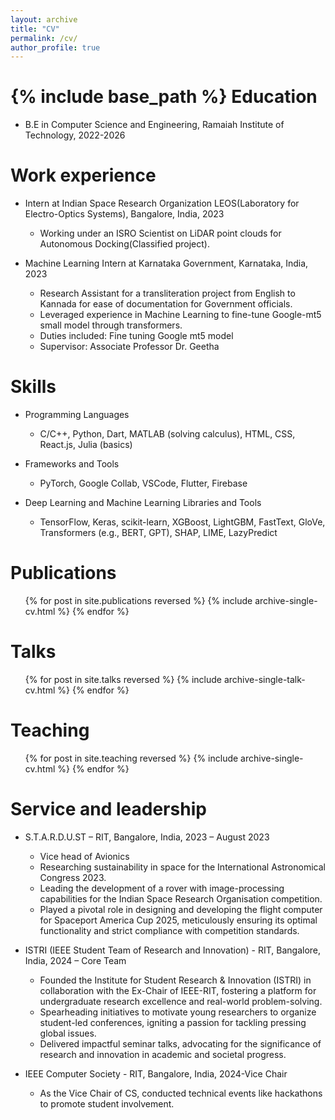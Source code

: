 ```yaml
---
layout: archive
title: "CV"
permalink: /cv/
author_profile: true
---
```


{% include base_path %}
Education
======
* B.E in Computer Science and Engineering, Ramaiah Institute of Technology, 2022-2026

Work experience
======
* Intern at Indian Space Research Organization LEOS(Laboratory for Electro-Optics Systems), Bangalore, India, 2023
  * Working under an ISRO Scientist on LiDAR point clouds for Autonomous Docking(Classified project).

* Machine Learning Intern at Karnataka Government, Karnataka, India, 2023 
  * Research Assistant for a transliteration project from English to Kannada for ease of documentation for Government officials. 
  * Leveraged experience in Machine Learning to fine-tune Google-mt5 small model through transformers.
  * Duties included: Fine tuning Google mt5 model
  * Supervisor: Associate Professor Dr. Geetha

  
Skills
======
* Programming Languages
  * C/C++, Python, Dart, MATLAB (solving calculus), HTML, CSS, React.js, Julia (basics)

* Frameworks and Tools
  * PyTorch, Google Collab, VSCode, Flutter, Firebase
  
* Deep Learning and Machine Learning Libraries and Tools
  * TensorFlow, Keras, scikit-learn, XGBoost, LightGBM, FastText, GloVe, Transformers (e.g., BERT, GPT), SHAP, LIME, LazyPredict

Publications
======
  <ul>{% for post in site.publications reversed %}
    {% include archive-single-cv.html %}
  {% endfor %}</ul>
  
Talks
======
  <ul>{% for post in site.talks reversed %}
    {% include archive-single-talk-cv.html  %}
  {% endfor %}</ul>
  
Teaching
======
  <ul>{% for post in site.teaching reversed %}
    {% include archive-single-cv.html %}
  {% endfor %}</ul>
  
Service and leadership
======
* S.T.A.R.D.U.ST  – RIT, Bangalore, India, 2023 – August 2023 
  * Vice head of Avionics
  * Researching sustainability in space for the International Astronomical Congress 2023.
  * Leading the development of a rover with image-processing capabilities for the Indian Space Research Organisation competition.
  * Played a pivotal role in designing and developing the flight computer for Spaceport America Cup 2025, meticulously ensuring its optimal functionality and strict compliance with competition standards.

* ISTRI (IEEE Student Team of Research and Innovation) - RIT, Bangalore, India, 2024 – Core Team 
  * Founded the Institute for Student Research & Innovation (ISTRI) in collaboration with the Ex-Chair of IEEE-RIT, fostering a platform for undergraduate research excellence and real-world problem-solving.
  * Spearheading initiatives to motivate young researchers to organize student-led conferences, igniting a passion for tackling pressing global issues. 
  * Delivered impactful seminar talks, advocating for the significance of research and innovation in academic and societal progress.

* IEEE Computer Society - RIT, Bangalore, India, 2024-Vice Chair
  * As the Vice Chair of CS, conducted technical events like hackathons to promote student involvement. 

